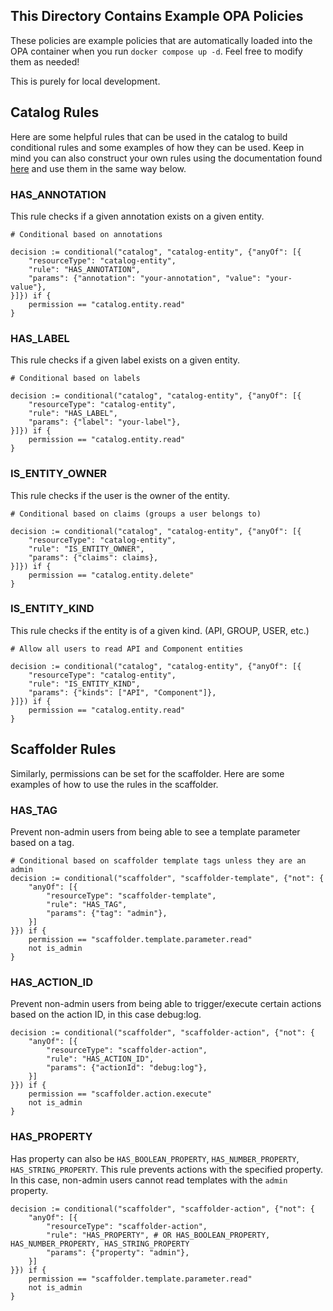 ## This Directory Contains Example OPA Policies

These policies are example policies that are automatically loaded into the OPA container when you run `docker compose up -d`. Feel free to modify them as needed!

This is purely for local development.

## Catalog Rules

Here are some helpful rules that can be used in the catalog to build conditional rules and some examples of how they can be used. Keep in mind you can also construct your own rules using the documentation found [here](https://backstage.io/docs/permissions/custom-rules) and use them in the same way below.

### HAS_ANNOTATION

This rule checks if a given annotation exists on a given entity.

```rego
# Conditional based on annotations

decision := conditional("catalog", "catalog-entity", {"anyOf": [{
    "resourceType": "catalog-entity",
    "rule": "HAS_ANNOTATION",
    "params": {"annotation": "your-annotation", "value": "your-value"},
}]}) if {
    permission == "catalog.entity.read"
}
```

### HAS_LABEL

This rule checks if a given label exists on a given entity.

```rego
# Conditional based on labels

decision := conditional("catalog", "catalog-entity", {"anyOf": [{
    "resourceType": "catalog-entity",
    "rule": "HAS_LABEL",
    "params": {"label": "your-label"},
}]}) if {
    permission == "catalog.entity.read"
}
```

### IS_ENTITY_OWNER

This rule checks if the user is the owner of the entity.

```rego
# Conditional based on claims (groups a user belongs to)

decision := conditional("catalog", "catalog-entity", {"anyOf": [{
	"resourceType": "catalog-entity",
	"rule": "IS_ENTITY_OWNER",
	"params": {"claims": claims},
}]}) if {
	permission == "catalog.entity.delete"
}
```

### IS_ENTITY_KIND

This rule checks if the entity is of a given kind. (API, GROUP, USER, etc.)

```rego
# Allow all users to read API and Component entities

decision := conditional("catalog", "catalog-entity", {"anyOf": [{
	"resourceType": "catalog-entity",
	"rule": "IS_ENTITY_KIND",
	"params": {"kinds": ["API", "Component"]},
}]}) if {
	permission == "catalog.entity.read"
}
```

## Scaffolder Rules

Similarly, permissions can be set for the scaffolder. Here are some examples of how to use the rules in the scaffolder.

### HAS_TAG

Prevent non-admin users from being able to see a template parameter based on a tag.

```rego
# Conditional based on scaffolder template tags unless they are an admin
decision := conditional("scaffolder", "scaffolder-template", {"not": {
    "anyOf": [{
        "resourceType": "scaffolder-template",
        "rule": "HAS_TAG",
        "params": {"tag": "admin"},
    }]
}}) if {
    permission == "scaffolder.template.parameter.read"
    not is_admin
}
```

### HAS_ACTION_ID

Prevent non-admin users from being able to trigger/execute certain actions based on the action ID, in this case debug:log.

```rego
decision := conditional("scaffolder", "scaffolder-action", {"not": {
    "anyOf": [{
        "resourceType": "scaffolder-action",
        "rule": "HAS_ACTION_ID",
        "params": {"actionId": "debug:log"},
    }]
}}) if {
    permission == "scaffolder.action.execute"
    not is_admin
}
```

### HAS_PROPERTY

Has property can also be `HAS_BOOLEAN_PROPERTY`, `HAS_NUMBER_PROPERTY`, `HAS_STRING_PROPERTY`. This rule prevents actions with the specified property. In this case, non-admin users cannot read templates with the `admin` property.

```rego
decision := conditional("scaffolder", "scaffolder-action", {"not": {
    "anyOf": [{
        "resourceType": "scaffolder-action",
        "rule": "HAS_PROPERTY", # OR HAS_BOOLEAN_PROPERTY, HAS_NUMBER_PROPERTY, HAS_STRING_PROPERTY
        "params": {"property": "admin"},
    }]
}}) if {
    permission == "scaffolder.template.parameter.read"
    not is_admin
}
```
